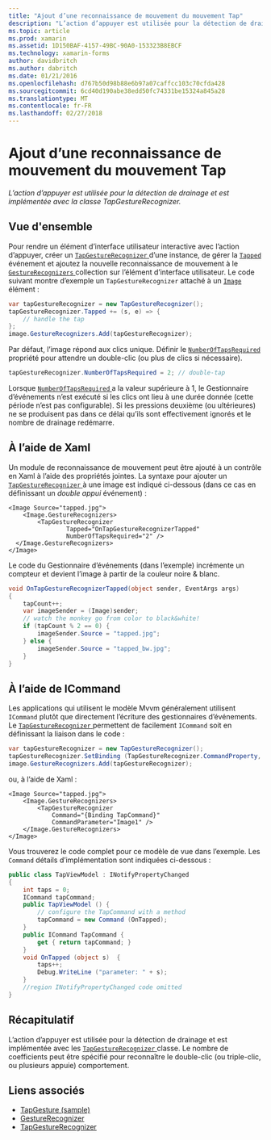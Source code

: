 ```yaml
---
title: "Ajout d’une reconnaissance de mouvement du mouvement Tap"
description: "L’action d’appuyer est utilisée pour la détection de drainage et est implémentée avec la classe TapGestureRecognizer."
ms.topic: article
ms.prod: xamarin
ms.assetid: 1D150BAF-4157-49BC-90A0-153323B8EBCF
ms.technology: xamarin-forms
author: davidbritch
ms.author: dabritch
ms.date: 01/21/2016
ms.openlocfilehash: d767b50d98b88e6b97a07caffcc103c70cfda428
ms.sourcegitcommit: 6cd40d190abe38edd50fc74331be15324a845a28
ms.translationtype: MT
ms.contentlocale: fr-FR
ms.lasthandoff: 02/27/2018
---
```

# <a name="adding-a-tap-gesture-gesture-recognizer"></a>Ajout d’une reconnaissance de mouvement du mouvement Tap

_L’action d’appuyer est utilisée pour la détection de drainage et est implémentée avec la classe TapGestureRecognizer._

## <a name="overview"></a>Vue d'ensemble

Pour rendre un élément d’interface utilisateur interactive avec l’action d’appuyer, créer un [ `TapGestureRecognizer` ](https://developer.xamarin.com/api/type/Xamarin.Forms.TapGestureRecognizer/) d’une instance, de gérer la [ `Tapped` ](https://developer.xamarin.com/api/event/Xamarin.Forms.TapGestureRecognizer.Tapped/) événement et ajoutez la nouvelle reconnaissance de mouvement à le [ `GestureRecognizers` ](https://developer.xamarin.com/api/property/Xamarin.Forms.View.GestureRecognizers/) collection sur l’élément d’interface utilisateur. Le code suivant montre d’exemple un `TapGestureRecognizer` attaché à un [ `Image` ](https://developer.xamarin.com/api/type/Xamarin.Forms.Image/) élément :

```csharp
var tapGestureRecognizer = new TapGestureRecognizer();
tapGestureRecognizer.Tapped += (s, e) => {
    // handle the tap
};
image.GestureRecognizers.Add(tapGestureRecognizer);
```

Par défaut, l’image répond aux clics unique. Définir le [ `NumberOfTapsRequired` ](https://developer.xamarin.com/api/property/Xamarin.Forms.TapGestureRecognizer.NumberOfTapsRequired/) propriété pour attendre un double-clic (ou plus de clics si nécessaire).

```csharp
tapGestureRecognizer.NumberOfTapsRequired = 2; // double-tap
```

Lorsque [ `NumberOfTapsRequired` ](https://developer.xamarin.com/api/property/Xamarin.Forms.TapGestureRecognizer.NumberOfTapsRequired/) a la valeur supérieure à 1, le Gestionnaire d’événements n’est exécuté si les clics ont lieu à une durée donnée (cette période n’est pas configurable). Si les pressions deuxième (ou ultérieures) ne se produisent pas dans ce délai qu’ils sont effectivement ignorés et le nombre de drainage redémarre.

<a name="Using_Xaml" />

## <a name="using-xaml"></a>À l’aide de Xaml

Un module de reconnaissance de mouvement peut être ajouté à un contrôle en Xaml à l’aide des propriétés jointes. La syntaxe pour ajouter un [ `TapGestureRecognizer` ](https://developer.xamarin.com/api/type/Xamarin.Forms.TapGestureRecognizer/) à une image est indiqué ci-dessous (dans ce cas en définissant un *double appui* événement) :

```xaml
<Image Source="tapped.jpg">
    <Image.GestureRecognizers>
        <TapGestureRecognizer
                Tapped="OnTapGestureRecognizerTapped"
                NumberOfTapsRequired="2" />
  </Image.GestureRecognizers>
</Image>
```

Le code du Gestionnaire d’événements (dans l’exemple) incrémente un compteur et devient l’image à partir de la couleur noire &amp; blanc.

```csharp
void OnTapGestureRecognizerTapped(object sender, EventArgs args)
{
    tapCount++;
    var imageSender = (Image)sender;
    // watch the monkey go from color to black&white!
    if (tapCount % 2 == 0) {
        imageSender.Source = "tapped.jpg";
    } else {
        imageSender.Source = "tapped_bw.jpg";
    }
}
```

## <a name="using-icommand"></a>À l’aide de ICommand

Les applications qui utilisent le modèle Mvvm généralement utilisent `ICommand` plutôt que directement l’écriture des gestionnaires d’événements. Le [ `TapGestureRecognizer` ](https://developer.xamarin.com/api/type/Xamarin.Forms.TapGestureRecognizer/) permettent de facilement `ICommand` soit en définissant la liaison dans le code :

```csharp
var tapGestureRecognizer = new TapGestureRecognizer();
tapGestureRecognizer.SetBinding (TapGestureRecognizer.CommandProperty, "TapCommand");
image.GestureRecognizers.Add(tapGestureRecognizer);
```

ou, à l’aide de Xaml :

```xaml
<Image Source="tapped.jpg">
    <Image.GestureRecognizers>
        <TapGestureRecognizer
            Command="{Binding TapCommand}"
            CommandParameter="Image1" />
    </Image.GestureRecognizers>
</Image>
```

Vous trouverez le code complet pour ce modèle de vue dans l’exemple. Les `Command` détails d’implémentation sont indiquées ci-dessous :

```csharp
public class TapViewModel : INotifyPropertyChanged
{
    int taps = 0;
    ICommand tapCommand;
    public TapViewModel () {
        // configure the TapCommand with a method
        tapCommand = new Command (OnTapped);
    }
    public ICommand TapCommand {
        get { return tapCommand; }
    }
    void OnTapped (object s)  {
        taps++;
        Debug.WriteLine ("parameter: " + s);
    }
    //region INotifyPropertyChanged code omitted
}
```

## <a name="summary"></a>Récapitulatif

L’action d’appuyer est utilisée pour la détection de drainage et est implémentée avec les [ `TapGestureRecognizer` ](https://developer.xamarin.com/api/type/Xamarin.Forms.TapGestureRecognizer/) classe. Le nombre de coefficients peut être spécifié pour reconnaître le double-clic (ou triple-clic, ou plusieurs appuie) comportement.


## <a name="related-links"></a>Liens associés

- [TapGesture (sample)](https://developer.xamarin.com/samples/xamarin-forms/WorkingWithGestures/TapGesture/)
- [GestureRecognizer](https://developer.xamarin.com/api/type/Xamarin.Forms.GestureRecognizer/)
- [TapGestureRecognizer](https://developer.xamarin.com/api/type/Xamarin.Forms.TapGestureRecognizer/)
